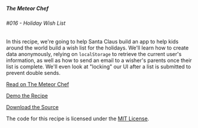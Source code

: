 ##### The Meteor Chef
###### \#016 - Holiday Wish List

In this recipe, we're going to help Santa Claus build an app to help kids around the world build a wish list for the holidays. We'll learn how to create data anonymously, relying on `localStorage` to retrieve the current user's information, as well as how to send an email to a wisher's parents once their list is complete. We'll even look at "locking" our UI after a list is submitted to prevent double sends.

[Read on The Meteor Chef](http://themeteorchef.com/recipes/holiday-wish-list)  

[Demo the Recipe](http://tmc-016-demo.meteor.com)  

[Download the Source](https://github.com/themeteorchef/holiday-wish-list/archive/master.zip)

The code for this recipe is licensed under the [MIT License](http://opensource.org/licenses/MIT).
